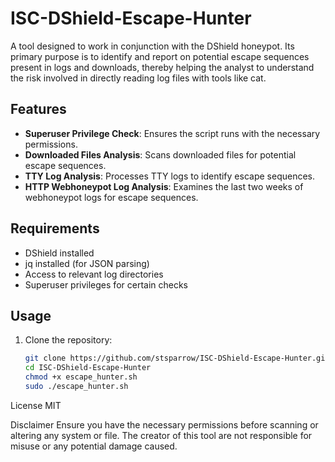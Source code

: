 # ISC-DShield-Escape-Hunter

A tool designed to work in conjunction with the DShield honeypot. Its primary purpose is to identify and report on potential escape sequences present in logs and downloads, thereby helping the analyst to understand the risk involved in directly reading log files with tools like cat.

## Features
- **Superuser Privilege Check**: Ensures the script runs with the necessary permissions.
- **Downloaded Files Analysis**: Scans downloaded files for potential escape sequences.
- **TTY Log Analysis**: Processes TTY logs to identify escape sequences.
- **HTTP Webhoneypot Log Analysis**: Examines the last two weeks of webhoneypot logs for escape sequences.

## Requirements
- DShield installed
- jq installed (for JSON parsing)
- Access to relevant log directories
- Superuser privileges for certain checks

## Usage
1. Clone the repository:
   ```bash
   git clone https://github.com/stsparrow/ISC-DShield-Escape-Hunter.git
   cd ISC-DShield-Escape-Hunter
   chmod +x escape_hunter.sh
   sudo ./escape_hunter.sh

License
MIT

Disclaimer
Ensure you have the necessary permissions before scanning or altering any system or file. The creator of this tool are not responsible for misuse or any potential damage caused.
